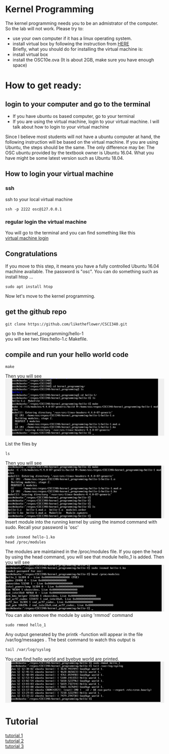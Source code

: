 # Kernel Programming
The kernel programming needs you to be an admistrator of the computer. So the lab will not work. Please try to:
- use your own computer if it has a linux operating system.
- install virtual box by following the instruction from [HERE](http://cs.westminstercollege.edu/~greg/osc10e/vm/index.html)  
Briefly, what you should do for installing the virtual machine is:  
- install virtual box 
- install the OSC10e.ova (It is about 2GB, make sure you have enough space)

# How to get ready:  
## login to your computer and go to the terminal
- If you have ubuntu os based computer, go to your terminal 
- If you are using the virtual machine, login to your virtual machine. I will talk about how to login to your virtual machine


Since I believe most students will not have a ubuntu computer at hand, the following instruction will be based on the virtual machine. If you are using Ubuntu, the steps should be the same. The only difference may be: The OSC ubuntu provided by the textbook owner is Ubuntu 16.04. What you have might be some latest version such as Ubuntu 18.04.  

## How to login your virtual machine 
### ssh  
ssh to your local virtual machine
```
ssh -p 2222 osc@127.0.0.1
```
### regular login the virtual machine  
You will go to the terminal and you can find something like this  
[virtual machine login](./vm.png)

## Congratulations  
If you move to this step, it means you have a fully controlled Ubuntu 16.04 machine available. The password is "osc". You can do something such as install htop ... 
```
sudo apt install htop
```
Now let's move to the kernel programming.  
## get the github repo
```
git clone https://github.com/liketheflower/CSCI340.git
```
go to the kernel_programming/hello-1  
you will see two files:hello-1.c  Makefile.

## compile and run your hello world code  
```
make
```
Then you will see ![here](./hello_world_1.png)

List the files by 
```
ls
```

Then you will see    
![here](./hello_world_2.png)
Insert module into the running kernel by using the insmod command with sudo. Recall your password is 'osc'   
```
sudo insmod hello-1.ko
head /proc/modules
```
The modules are maintained in the /proc/modules file. If you open the head by using the head command, you will see that module hello_1 is added.
Then you will see ![here](./hello_world_4.png)
You can also remove the module by using 'rmmod' command
```
sudo rmmod hello_1
```
Any output generated by the printk -function will appear in the file /var/log/messages . The best command to watch this output is
```
tail /var/log/syslog
```
You can find hello world and byebye world are printed.
![here](./hello_world_6.png)



# Tutorial   
[tutorial 1](https://www.tldp.org/LDP/lkmpg/2.6/lkmpg.pdf)   
[tutorial 2](https://code.freedombone.net/bashrc/LKMPG/src/master/older_versions/4.12.12)  
[tutorial 3](https://www.cs.bham.ac.uk/~exr/teaching/lectures/systems/07_08/kernelProgramming.php)

